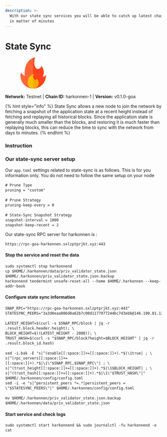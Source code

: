 ```yaml
---
description: >-
  With our state sync services you will be able to catch up latest chain block
  in matter of minutes
---
```


# State Sync

<figure><img src="../../../.gitbook/assets/harkonnen.png" alt=""><figcaption></figcaption></figure>

**Network:** Testnet | **Chain ID:** harkonnen-1 | **Version:** v0.1.0-goa

{% hint style="info" %}
State Sync allows a new node to join the network by fetching a snapshot of the application state at a recent height instead of fetching and replaying all historical blocks. Since the application state is generally much smaller than the blocks, and restoring it is much faster than replaying blocks, this can reduce the time to sync with the network from days to minutes.
{% endhint %}

### Instruction

### **Our state-sync server setup**
Our `app.toml` settings related to state-sync is as follows. This is for you information only. You do not need to follow the same setup on your node

```
# Prune Type
pruning = "custom"

# Prune Strategy
pruning-keep-every = 0

# State-Sync Snapshot Strategy
snapshot-interval = 1000
snapshot-keep-recent = 2
```

Our state-sync RPC server for harkonnen is :
```
https://rpc-goa-harkonnen.sxlzptprjkt.xyz:443
```

#### **Stop the service and reset the data**

```
sudo systemctl stop harkonnend
cp $HOME/.harkonnen/data/priv_validator_state.json $HOME/.harkonnen/priv_validator_state.json.backup
harkonnend tendermint unsafe-reset-all --home $HOME/.harkonnen --keep-addr-book
```

#### **Configure state sync information**

```
SNAP_RPC="https://rpc-goa-harkonnen.sxlzptprjkt.xyz:443"
STATESYNC_PEERS="3a3d0eaa086d8a62b7c00d1177977244bc7d3ebb@146.190.81.135:02656"

LATEST_HEIGHT=$(curl -s $SNAP_RPC/block | jq -r .result.block.header.height); \
BLOCK_HEIGHT=$((LATEST_HEIGHT - 2000)); \
TRUST_HASH=$(curl -s "$SNAP_RPC/block?height=$BLOCK_HEIGHT" | jq -r .result.block_id.hash)

sed -i.bak -E "s|^(enable[[:space:]]+=[[:space:]]+).*$|\1true| ; \
s|^(rpc_servers[[:space:]]+=[[:space:]]+).*$|\1\"$SNAP_RPC,$SNAP_RPC\"| ; \
s|^(trust_height[[:space:]]+=[[:space:]]+).*$|\1$BLOCK_HEIGHT| ; \
s|^(trust_hash[[:space:]]+=[[:space:]]+).*$|\1\"$TRUST_HASH\"|" $HOME/.harkonnen/config/config.toml
sed -i -e "s|^persistent_peers *=.*|persistent_peers = \"$STATESYNC_PEERS\"|" $HOME/.harkonnen/config/config.toml

mv $HOME/.harkonnen/priv_validator_state.json.backup $HOME/.harkonnen/data/priv_validator_state.json
```

#### **Start service and check logs**

```
sudo systemctl start harkonnend && sudo journalctl -fu harkonnend -o cat
```
